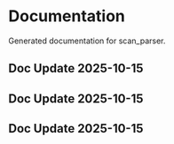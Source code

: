 # Documentation

Generated documentation for scan_parser.

## Doc Update 2025-10-15

## Doc Update 2025-10-15

## Doc Update 2025-10-15
